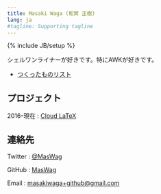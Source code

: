 ```yaml
---
title: Masaki Waga (和賀 正樹)
lang: ja
#tagline: Supporting tagline
---
```

{% include JB/setup %}

シェルワンライナーが好きです。特にAWKが好きです。

* [つくったものリスト](/ja/products.html)

プロジェクト
------------

2016-現在
: [Cloud LaTeX](http://cloudlatex.io)

連絡先
--------

Twitter
: [@MasWag](https://twitter.com/MasWag)

GitHub
: [MasWag](https://github.com/MasWag)

Email
: [masakiwaga+github@gmail.com](mailto:masakiwaga+github@gmail.com)

